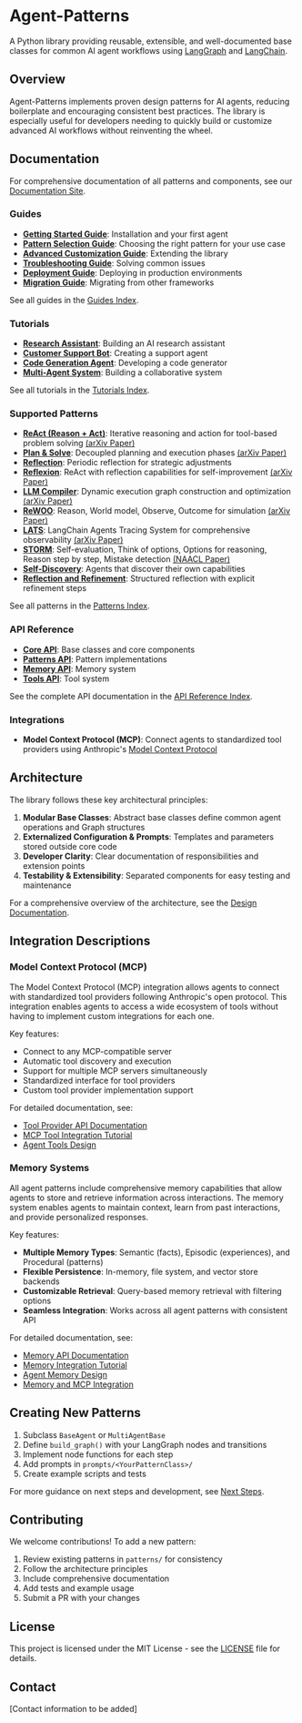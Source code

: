 # Agent-Patterns

A Python library providing reusable, extensible, and well-documented base classes for common AI agent workflows using [LangGraph](https://langchain.com/docs/langgraph) and [LangChain](https://python.langchain.com/en/latest/).

## Overview

Agent-Patterns implements proven design patterns for AI agents, reducing boilerplate and encouraging consistent best practices. The library is especially useful for developers needing to quickly build or customize advanced AI workflows without reinventing the wheel.

## Documentation

For comprehensive documentation of all patterns and components, see our [Documentation Site](https://agent-patterns.readthedocs.io/).

### Guides

- **[Getting Started Guide](https://agent-patterns.readthedocs.io/en/latest/guides/getting_started.html)**: Installation and your first agent
- **[Pattern Selection Guide](https://agent-patterns.readthedocs.io/en/latest/guides/pattern_selection.html)**: Choosing the right pattern for your use case
- **[Advanced Customization Guide](https://agent-patterns.readthedocs.io/en/latest/guides/advanced_customization.html)**: Extending the library
- **[Troubleshooting Guide](https://agent-patterns.readthedocs.io/en/latest/guides/troubleshooting.html)**: Solving common issues
- **[Deployment Guide](https://agent-patterns.readthedocs.io/en/latest/guides/deployment.html)**: Deploying in production environments
- **[Migration Guide](https://agent-patterns.readthedocs.io/en/latest/guides/migration.html)**: Migrating from other frameworks

See all guides in the [Guides Index](https://agent-patterns.readthedocs.io/en/latest/guides/index.html).

### Tutorials

- **[Research Assistant](https://agent-patterns.readthedocs.io/en/latest/tutorials/research_assistant.html)**: Building an AI research assistant
- **[Customer Support Bot](https://agent-patterns.readthedocs.io/en/latest/tutorials/customer_support_bot.html)**: Creating a support agent
- **[Code Generation Agent](https://agent-patterns.readthedocs.io/en/latest/tutorials/code_generation_agent.html)**: Developing a code generator
- **[Multi-Agent System](https://agent-patterns.readthedocs.io/en/latest/tutorials/multi_agent_system.html)**: Building a collaborative system

See all tutorials in the [Tutorials Index](https://agent-patterns.readthedocs.io/en/latest/tutorials/index.html).

### Supported Patterns

- **[ReAct (Reason + Act)](https://agent-patterns.readthedocs.io/en/latest/patterns/re_act.html)**: Iterative reasoning and action for tool-based problem solving [(arXiv Paper)](https://arxiv.org/abs/2210.03629)
- **[Plan & Solve](https://agent-patterns.readthedocs.io/en/latest/patterns/plan_and_solve.html)**: Decoupled planning and execution phases [(arXiv Paper)](https://arxiv.org/abs/2305.04091)
- **[Reflection](https://agent-patterns.readthedocs.io/en/latest/patterns/reflection.html)**: Periodic reflection for strategic adjustments
- **[Reflexion](https://agent-patterns.readthedocs.io/en/latest/patterns/reflexion.html)**: ReAct with reflection capabilities for self-improvement [(arXiv Paper)](https://arxiv.org/abs/2303.11366)
- **[LLM Compiler](https://agent-patterns.readthedocs.io/en/latest/patterns/llm_compiler.html)**: Dynamic execution graph construction and optimization [(arXiv Paper)](https://arxiv.org/abs/2312.04511)
- **[ReWOO](https://agent-patterns.readthedocs.io/en/latest/patterns/rewoo.html)**: Reason, World model, Observe, Outcome for simulation [(arXiv Paper)](https://arxiv.org/abs/2305.18323)
- **[LATS](https://agent-patterns.readthedocs.io/en/latest/patterns/lats.html)**: LangChain Agents Tracing System for comprehensive observability [(arXiv Paper)](https://arxiv.org/abs/2310.04406)
- **[STORM](https://agent-patterns.readthedocs.io/en/latest/patterns/storm.html)**: Self-evaluation, Think of options, Options for reasoning, Reason step by step, Mistake detection [(NAACL Paper)](https://aclanthology.org/2024.naacl-long.347.pdf)
- **[Self-Discovery](https://agent-patterns.readthedocs.io/en/latest/patterns/self_discovery.html)**: Agents that discover their own capabilities
- **[Reflection and Refinement](https://agent-patterns.readthedocs.io/en/latest/patterns/reflection_and_refinement.html)**: Structured reflection with explicit refinement steps

See all patterns in the [Patterns Index](https://agent-patterns.readthedocs.io/en/latest/patterns/index.html).

### API Reference

- **[Core API](https://agent-patterns.readthedocs.io/en/latest/api/core.html)**: Base classes and core components
- **[Patterns API](https://agent-patterns.readthedocs.io/en/latest/api/patterns.html)**: Pattern implementations
- **[Memory API](https://agent-patterns.readthedocs.io/en/latest/api/memory.html)**: Memory system
- **[Tools API](https://agent-patterns.readthedocs.io/en/latest/api/tools.html)**: Tool system

See the complete API documentation in the [API Reference Index](https://agent-patterns.readthedocs.io/en/latest/api/index.html).

### Integrations

- **Model Context Protocol (MCP)**: Connect agents to standardized tool providers using Anthropic's [Model Context Protocol](https://modelcontextprotocol.io/)

## Architecture

The library follows these key architectural principles:

1. **Modular Base Classes**: Abstract base classes define common agent operations and Graph structures
2. **Externalized Configuration & Prompts**: Templates and parameters stored outside core code
3. **Developer Clarity**: Clear documentation of responsibilities and extension points
4. **Testability & Extensibility**: Separated components for easy testing and maintenance

For a comprehensive overview of the architecture, see the [Design Documentation](https://agent-patterns.readthedocs.io/en/latest/Design.html).

## Integration Descriptions

### Model Context Protocol (MCP)

The Model Context Protocol (MCP) integration allows agents to connect with standardized tool providers following Anthropic's open protocol. This integration enables agents to access a wide ecosystem of tools without having to implement custom integrations for each one.

Key features:
- Connect to any MCP-compatible server
- Automatic tool discovery and execution
- Support for multiple MCP servers simultaneously
- Standardized interface for tool providers
- Custom tool provider implementation support

For detailed documentation, see:
- [Tool Provider API Documentation](https://agent-patterns.readthedocs.io/en/latest/Tool%20Provider%20API%20Documentation.html)
- [MCP Tool Integration Tutorial](https://agent-patterns.readthedocs.io/en/latest/MCP%20Tool%20Integration%20Tutorial.html)
- [Agent Tools Design](https://agent-patterns.readthedocs.io/en/latest/Agent%20Tools%20Design.html)

### Memory Systems

All agent patterns include comprehensive memory capabilities that allow agents to store and retrieve information across interactions. The memory system enables agents to maintain context, learn from past interactions, and provide personalized responses.

Key features:
- **Multiple Memory Types**: Semantic (facts), Episodic (experiences), and Procedural (patterns)
- **Flexible Persistence**: In-memory, file system, and vector store backends
- **Customizable Retrieval**: Query-based memory retrieval with filtering options
- **Seamless Integration**: Works across all agent patterns with consistent API

For detailed documentation, see:
- [Memory API Documentation](https://agent-patterns.readthedocs.io/en/latest/Memory%20API%20Documentation.html)
- [Memory Integration Tutorial](https://agent-patterns.readthedocs.io/en/latest/Memory%20Integration%20Tutorial.html)
- [Agent Memory Design](https://agent-patterns.readthedocs.io/en/latest/Agent%20Memory%20Design.html)
- [Memory and MCP Integration](https://agent-patterns.readthedocs.io/en/latest/memory_and_mcp_integration.html)

## Creating New Patterns

1. Subclass `BaseAgent` or `MultiAgentBase`
2. Define `build_graph()` with your LangGraph nodes and transitions
3. Implement node functions for each step
4. Add prompts in `prompts/<YourPatternClass>/`
5. Create example scripts and tests

For more guidance on next steps and development, see [Next Steps](https://agent-patterns.readthedocs.io/en/latest/Next%20Steps.html).

## Contributing

We welcome contributions! To add a new pattern:

1. Review existing patterns in `patterns/` for consistency
2. Follow the architecture principles
3. Include comprehensive documentation
4. Add tests and example usage
5. Submit a PR with your changes

## License

This project is licensed under the MIT License - see the [LICENSE](LICENSE) file for details.

## Contact

[Contact information to be added]
